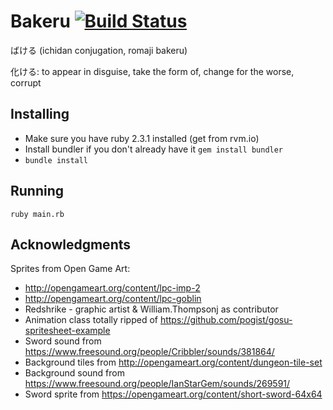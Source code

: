 # Bakeru [![Build Status](https://travis-ci.org/jaimerson/bakeru.svg?branch=master)](https://travis-ci.org/jaimerson/bakeru)

ばける (ichidan conjugation, romaji bakeru)

  化ける: to appear in disguise, take the form of, change for the worse, corrupt

## Installing
- Make sure you have ruby 2.3.1 installed (get from rvm.io)
- Install bundler if you don't already have it `gem install bundler`
- `bundle install`

## Running
```
ruby main.rb
```

## Acknowledgments
 Sprites from Open Game Art:
 - http://opengameart.org/content/lpc-imp-2
 - http://opengameart.org/content/lpc-goblin
 - Redshrike - graphic artist & William.Thompsonj as contributor
 - Animation class totally ripped of https://github.com/pogist/gosu-spritesheet-example
 - Sword sound from https://www.freesound.org/people/Cribbler/sounds/381864/
 - Background tiles from http://opengameart.org/content/dungeon-tile-set
 - Background sound from https://www.freesound.org/people/IanStarGem/sounds/269591/
 - Sword sprite from https://opengameart.org/content/short-sword-64x64
